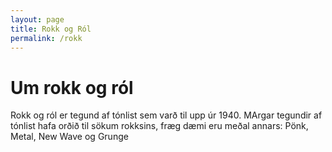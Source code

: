 ```yaml
---
layout: page
title: Rokk og Ról
permalink: /rokk
---
```

# Um rokk og ról

Rokk og ról er tegund af tónlist sem varð til upp úr 1940. MArgar tegundir af tónlist hafa orðið til sökum rokksins, fræg dæmi eru meðal annars: Pönk, Metal, New Wave og Grunge